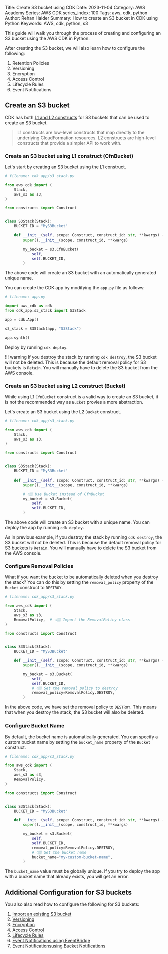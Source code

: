 Title: Create S3 bucket using CDK
Date: 2023-11-04
Category: AWS Academy
Series: AWS CDK
series_index: 100
Tags: aws, cdk, python
Author: Rehan Haider
Summary: How to create an S3 bucket in CDK using Python
Keywords: AWS, cdk, python, s3


This guide will walk you through the process of creating and configuring an S3 bucket using the AWS CDK in Python. 

After creating the S3 bucket, we will also learn how to configure the following:

1. Retention Policies
2. Versioning
3. Encryption
4. Access Control
5. Lifecycle Rules
6. Event Notifications

## Create an S3 bucket

CDK has both [L1 and L2 constructs]({filename}50000040-cdk-constructs.md) for S3 buckets that can be used to create an S3 bucket.

> L1 constructs are low-level constructs that map directly to the underlying CloudFormation resources. L2 constructs are high-level constructs that provide a simpler API to work with.

### Create an S3 bucket using L1 construct (CfnBucket)

Let's start by creating an S3 bucket using the L1 construct. 

```python
# filename: cdk_app/s3_stack.py

from aws_cdk import (
    Stack,
    aws_s3 as s3,
)

from constructs import Construct


class S3Stack(Stack):
    BUCKET_ID = "MyS3Bucket"

    def __init__(self, scope: Construct, construct_id: str, **kwargs) -> None:
        super().__init__(scope, construct_id, **kwargs)

        my_bucket = s3.CfnBucket(
            self,
            self.BUCKET_ID,
        )
```

The above code will create an S3 bucket with an automatically generated unique name.

You can create the CDK app by modifying the `app.py` file as follows:

```python
# filename: app.py

import aws_cdk as cdk
from cdk_app.s3_stack import S3Stack

app = cdk.App()

s3_stack = S3Stack(app, "S3Stack")

app.synth()
```

Deploy by running `cdk deploy`.

!!! warning
    If you destroy the stack by running `cdk destroy`, the S3 bucket will not be deleted. This is because the default removal policy for S3 buckets is `Retain`. You will manually have to delete the S3 bucket from the AWS console.


### Create an S3 bucket using L2 construct (Bucket)

While using L1 `CfnBucket` construct is a valid way to create an S3 bucket, it is not the recommended way as `Bucket` provies a more abstraction.

Let's create an S3 bucket using the L2 `Bucket` construct.

```python
# filename: cdk_app/s3_stack.py

from aws_cdk import (
    Stack,
    aws_s3 as s3,
)

from constructs import Construct


class S3Stack(Stack):
    BUCKET_ID = "MyS3Bucket"

    def __init__(self, scope: Construct, construct_id: str, **kwargs) -> None:
        super().__init__(scope, construct_id, **kwargs)

        # 👇🏽 Use Bucket instead of CfnBucket
        my_bucket = s3.Bucket(
            self,
            self.BUCKET_ID,
        )
```

The above code will create an S3 bucket with a unique name. You can deploy the app by running `cdk deploy`.

As in previous example, if you destroy the stack by running `cdk destroy`, the S3 bucket will not be deleted. This is because the default removal policy for S3 buckets is `Retain`. You will manually have to delete the S3 bucket from the AWS console.

### Configure Removal Policies

What if you want the bucket to be automatically deleted when you destroy the stack? You can do this by setting the `removal_policy` property of the `Bucket` construct to `DESTROY`.

```python
# filename: cdk_app/s3_stack.py

from aws_cdk import (
    Stack,
    aws_s3 as s3,
    RemovalPolicy,  # 👈🏽 Import the RemovalPolicy class
)

from constructs import Construct


class S3Stack(Stack):
    BUCKET_ID = "MyS3Bucket"

    def __init__(self, scope: Construct, construct_id: str, **kwargs) -> None:
        super().__init__(scope, construct_id, **kwargs)

        my_bucket = s3.Bucket(
            self,
            self.BUCKET_ID,
            # 👇🏽 Set the removal policy to destroy
            removal_policy=RemovalPolicy.DESTROY,
        )
```

In the above code, we have set the removal policy to `DESTROY`. This means that when you destroy the stack, the S3 bucket will also be deleted.


### Configure Bucket Name

By default, the bucket name is automatically generated. You can specify a custom bucket name by setting the `bucket_name` property of the `Bucket` construct.

```python
# filename: cdk_app/s3_stack.py

from aws_cdk import (
    Stack,
    aws_s3 as s3,
    RemovalPolicy,
)

from constructs import Construct


class S3Stack(Stack):
    BUCKET_ID = "MyS3Bucket"

    def __init__(self, scope: Construct, construct_id: str, **kwargs) -> None:
        super().__init__(scope, construct_id, **kwargs)

        my_bucket = s3.Bucket(
            self,
            self.BUCKET_ID,
            removal_policy=RemovalPolicy.DESTROY,
            # 👇🏽 Set the bucket name
            bucket_name="my-custom-bucket-name",
        )
```

The `bucket_name` value must be globally unique. If you try to deploy the app with a bucket name that already exists, you will get an error.


## Additional Configuration for S3 buckets

You also also read how to configure the following for S3 buckets:

1. [Import an existing S3 bucket]({filename}50000105-cdk-import-existing-bucket.md)
2. [Versioning]({filename}50000110-cdk-s3-configure-versioning.md)
3. [Encryption]({filename}50000120-cdk-s3-configure-encryption.md)
4. [Access Control]({filename}50000130-cdk-s3-access-control.md)
5. [Lifecycle Rules]({filename}50000140-cdk-s3-lifecycle-rules.md)
6. [Event Notifications using EventBridge]({filename}50000150-cdk-s3-eventbridge-notifications.md)
7. [Event Notificationsusing Bucket Notifications]({filename}50000160-cdk-s3-event-notifications.md) 
